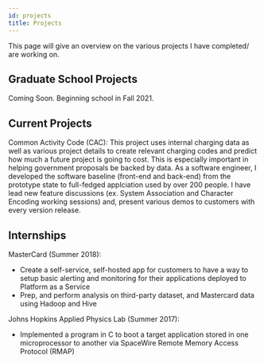 ```yaml
---
id: projects
title: Projects
---
```

This page will give an overview on the various projects I have completed/ are working on.

## Graduate School Projects 
Coming Soon. Beginning school in Fall 2021.

## Current Projects 

Common Activity Code (CAC): This project uses internal charging data as well as various project details to create relevant charging codes and predict how much a future project is going to cost. This is especially important in  helping government proposals be backed by data. As a software engineer, I developed the software baseline (front-end and back-end) from the prototype state to full-fedged applciation used by over 200 people. I have lead new feature discussions (ex. System Association and Character Encoding working sessions) and, present various demos to customers with every version release. 

## Internships 

MasterCard (Summer 2018): 
* Create a self-service, self-hosted app for customers to have a way to setup basic alerting and monitoring for their applications deployed to Platform as a Service
* Prep, and perform analysis on third-party dataset, and Mastercard data using Hadoop and Hive

Johns Hopkins Applied Physics Lab (Summer 2017): 
* Implemented a program in C to boot a target application stored in one microprocessor to another via SpaceWire Remote Memory Access Protocol (RMAP)
